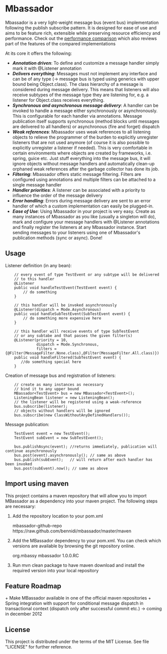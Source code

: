 Mbassador
=========

Mbassador is a very light-weight message bus (event bus) implementation following the publish subscribe pattern. It is designed
for ease of use and aims to be feature rich, extensible while preserving resource efficiency and performance.
Check out the <a href="http://codeblock.engio.net/?p=37" target="_blank">performance comparison</a> which also reviews part of the features of the compared implementations

At its core it offers the following:

+ <em><strong>Annotation driven</em></strong>: To define and customize a message handler simply mark it with @Listener annotation
+ <em><strong>Delivers everything</em></strong>: Messages must not implement any interface and can be of any type (-> message bus is typed using generics with upper
bound being Object.class). The class hierarchy of a message is considered during message delivery. This means that listeners will also receive
subtypes of the message type they are listening for, e.g. a listener for Object.class receives everything.
+ <em><strong>Synchronous and asynchronous message delivery</em></strong>: A handler can be invoked to handle a message either synchronously or
asynchronously. This is configurable for each handler via annotations. Message publication itself supports synchronous (method
blocks until messages are delivered to all handlers) or asynchronous (fire and forget) dispatch
+ <em><strong>Weak references</em></strong>: Mbassador uses weak references to all listening objects to relieve the programmer of the burden to explicitly unregister
listeners that are not used anymore (of course it is also possible to explicitly unregister a listener if needed). This is very comfortable
in certain environments where objects are created by frameworks, i.e. spring, guice etc. Just stuff everything into the message bus, it will
ignore objects without message handlers and automatically clean-up orphaned weak references after the garbage collector has done its job.
+ <em><strong>Filtering</em></strong>: Mbassador offers static message filtering. Filters are configured using annotations and multiple filters can be attached to
a single message handler
+ <em><strong>Handler priorities</em></strong>: A listener can be associated with a priority to influence the order of the message delivery
+ <em><strong>Error handling</em></strong>: Errors during message delivery are sent to an error handler of which a custom implementation can easily be plugged-in.
+ <em><strong>Ease of Use</em></strong>: Using Mbassador in your project is very easy. Create as many instances of Mbassador as you like (usually a singleton will do),
mark and configure your message handlers with @Listener annotations and finally register the listeners at any Mbassador instance. Start
sending messages to your listeners using one of Mbassador's publication methods (sync or async). Done!



 <h2>Usage</h2>

Listener definition (in any bean):

        // every event of type TestEvent or any subtype will be delivered
        // to this handler
        @Listener
		public void handleTestEvent(TestEvent event) {
			// do something
		}

        // this handler will be invoked asynchronously
		@Listener(dispatch = Mode.Asynchronous)
		public void handleSubTestEvent(SubTestEvent event) {
            // do something more expensive here
		}

		// this handler will receive events of type SubTestEvent
        // or any subtabe and that passes the given filter(s)
        @Listener(priority = 10,
                  dispatch = Mode.Synchronous,
                  filters = {@Filter(MessageFilter.None.class),@Filter(MessageFilter.All.class)})
        public void handleFiltered(SubTestEvent event) {
           //do something special here
        }

Creation of message bus and registration of listeners:

        // create as many instances as necessary
        // bind it to any upper bound
        MBassador<TestEvent> bus = new MBassador<TestEvent>();
        ListeningBean listener = new ListeningBean();
        // the listener will be registered using a weak-reference
        bus.subscribe(listener);
        // objects without handlers will be ignored
        bus.subscribe(new ClassWithoutAnyDefinedHandlers());


Message publication:

        TestEvent event = new TestEvent();
        TestEvent subEvent = new SubTestEvent();

        bus.publishAsync(event); //returns immediately, publication will continue asynchronously
        bus.post(event).asynchronously(); // same as above
        bus.publish(subEvent);   // will return after each handler has been invoked
        bus.post(subEvent).now(); // same as above

<h2>Import using maven</h2>
This project contains a maven repository that will allow you to import MBassador as a dependency into your maven project.
The following steps are necessary:

 1. Add the repository location to your pom.xml

    <repositories>
        <repository>
            <id>mbassador-github-repo</id>
            <url>https://raw.github.com/bennidi/mbassador/master/maven</url>
        </repository>
    </repositories>

 2. Add the MBassador dependency to your pom.xml. You can check which versions are available by browsing
    the git repository online.

    <dependency>
        <groupId>org.mbassy</groupId>
        <artifactId>mbassador</artifactId>
        <version>1.0.0.RC</version>
    </dependency>

 3. Run mvn clean package to have maven download and install the required version into your local repository


<h2>Feature Roadmap</h2>
+ Make MBassador available in one of the official maven repositories
+ Spring integration with support for conditional message dispatch in transactional context (dispatch only after
successful commit etc.) -> coming in december 2012

<h2>License</h2>

This project is distributed under the terms of the MIT License. See file "LICENSE" for further reference.




